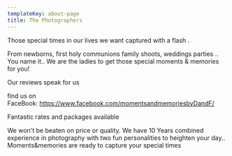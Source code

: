```yaml
---
templateKey: about-page
title: The Photographers
---
```

Those special times in our lives we want captured with a flash .

From newborns, first holy communions family shoots, weddings parties .. You name it.. We are the ladies to get those special moments & memories for you!

Our reviews speak for us

find us on FaceBook: <https://www.facebook.com/momentsandmemoriesbyDandF/>

Fantastic rates and packages available

We won't be beaten on price or quality. We have 10 Years combined experience in photography with two fun personalities to heighten your day.. Moments&memories are ready to capture your special times